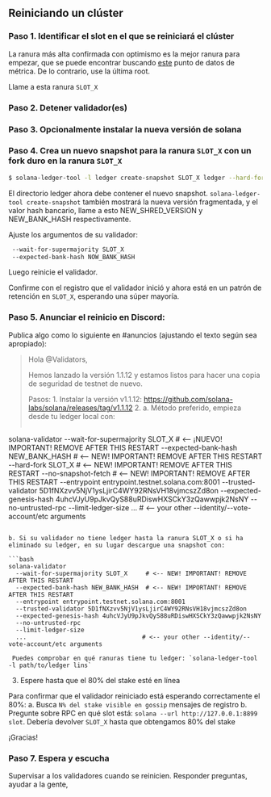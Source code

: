 ## Reiniciando un clúster

### Paso 1. Identificar el slot en el que se reiniciará el clúster


La ranura más alta confirmada con optimismo es la mejor ranura para empezar, que se puede encontrar buscando [este](https://github.com/solana-labs/solana/blob/0264147d42d506fb888f5c4c021a998e231a3e74/core/src/optimistic_confirmation_verifier.rs#L71) punto de datos de métrica.  De lo contrario, use la última root.

Llame a esta ranura `SLOT_X`

### Paso 2. Detener validador(es)

### Paso 3. Opcionalmente instalar la nueva versión de solana

### Paso 4. Crea un nuevo snapshot para la ranura `SLOT_X` con un fork duro en la ranura `SLOT_X`

```bash
$ solana-ledger-tool -l ledger create-snapshot SLOT_X ledger --hard-fork SLOT_X
```

El directorio ledger ahora debe contener el nuevo snapshot. `solana-ledger-tool create-snapshot` también mostrará la nueva versión fragmentada, y el valor hash bancario, llame a esto NEW\_SHRED\_VERSION y NEW\_BANK\_HASH respectivamente.

Ajuste los argumentos de su validador:

```bash
 --wait-for-supermajority SLOT_X
 --expected-bank-hash NOW_BANK_HASH
```

Luego reinicie el validador.

Confirme con el registro que el validador inició y ahora está en un patrón de retención en `SLOT_X`, esperando una súper mayoría.

### Paso 5. Anunciar el reinicio en Discord:

Publica algo como lo siguiente en #anuncios (ajustando el texto según sea apropiado):

> Hola @Validators,
> 
> Hemos lanzado la versión 1.1.12 y estamos listos para hacer una copia de seguridad de testnet de nuevo.
> 
> Pasos: 1. Instalar la versión v1.1.12: https://github.com/solana-labs/solana/releases/tag/v1.1.12 2. a. Método preferido, empieza desde tu ledger local con:
> 
> ```bash
solana-validator
  --wait-for-supermajority SLOT_X # <-- ¡NUEVO! IMPORTANT! REMOVE AFTER THIS RESTART
  --expected-bank-hash NEW_BANK_HASH  # <-- NEW! IMPORTANT! REMOVE AFTER THIS RESTART
  --hard-fork SLOT_X                  # <-- NEW! IMPORTANT! REMOVE AFTER THIS RESTART
  --no-snapshot-fetch                 # <-- NEW! IMPORTANT! REMOVE AFTER THIS RESTART
  --entrypoint entrypoint.testnet.solana.com:8001
  --trusted-validator 5D1fNXzvv5NjV1ysLjirC4WY92RNsVH18vjmcszZd8on
  --expected-genesis-hash 4uhcVJyU9pJkvQyS88uRDiswHXSCkY3zQawwpjk2NsNY
  --no-untrusted-rpc
  --limit-ledger-size
  ...                                # <-- your other --identity/--vote-account/etc arguments
```

b. Si su validador no tiene ledger hasta la ranura SLOT_X o si ha eliminado su ledger, en su lugar descargue una snapshot con:

```bash
solana-validator
  --wait-for-supermajority SLOT_X     # <-- NEW! IMPORTANT! REMOVE AFTER THIS RESTART
  --expected-bank-hash NEW_BANK_HASH  # <-- NEW! IMPORTANT! REMOVE AFTER THIS RESTART
  --entrypoint entrypoint.testnet.solana.com:8001
  --trusted-validator 5D1fNXzvv5NjV1ysLjirC4WY92RNsVH18vjmcszZd8on
  --expected-genesis-hash 4uhcVJyU9pJkvQyS88uRDiswHXSCkY3zQawwpjk2NsNY
  --no-untrusted-rpc
  --limit-ledger-size
  ...                                # <-- your other --identity/--vote-account/etc arguments
```

     Puedes comprobar en qué ranuras tiene tu ledger: `solana-ledger-tool -l path/to/ledger lins`
    

3. Espere hasta que el 80% del stake esté en línea

Para confirmar que el validador reiniciado está esperando correctamente el 80%: a. Busca `N% del stake visible en gossip` mensajes de registro b. Pregunte sobre RPC en qué slot está: `solana --url http://127.0.0.1:8899 slot`.  Debería devolver `SLOT_X` hasta que obtengamos 80% del stake

¡Gracias!

### Paso 7. Espera y escucha

Supervisar a los validadores cuando se reinicien. Responder preguntas, ayudar a la gente,

